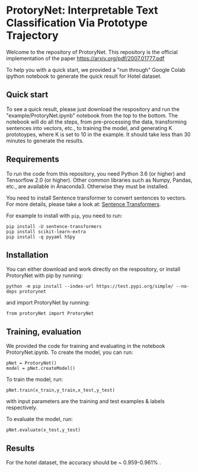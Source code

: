 # ProtoryNet: Interpretable Text Classification Via Prototype Trajectory

Welcome to the repository of ProtoryNet. This repository is the official implementation of the paper https://arxiv.org/pdf/2007.01777.pdf

To help you with a quick start, we provided a "run through" Google Colab ipython notebook to generate the quick result for Hotel dataset. 

## Quick start
To see a quick result, please just download the respository and run the "example/ProtoryNet.ipynb" notebook from the top to the bottom. The notebook will do all the steps, from pre-processing the data, transforming sentences into vectors, etc., to training the model, and generating K prototoypes, where K is set to 10 in the example. It should take less than 30 minutes to generate the results.


## Requirements

To run the code from this repository, you need Python 3.6 (or higher) and Tensorflow 2.0 (or higher). Other common libraries such as Numpy, Pandas, etc., are available in Anaconda3. Otherwise they must be installed. 

You need to install Sentence transformer to convert sentences to vectors. For more details, please take a look at: [Sentence Transformers](https://github.com/UKPLab/sentence-transformers). 

For example to install with ``` pip ```, you need to run:

  ```
  pip install -U sentence-transformers
  pip install scikit-learn-extra
  pip install -q pyyaml h5py
  ```
## Installation

You can either download and work directly on the respository, or install ProtoryNet with pip by running:

```
python -m pip install --index-url https://test.pypi.org/simple/ --no-deps protorynet
```
and import ProtoryNet by running:

```
from protoryNet import ProtoryNet
```
## Training, evaluation 

We provided the code for training and evaluating in the notebook ProtoryNet.ipynb. To create the model, you can run:

```
pNet = ProtoryNet()
model = pNet.createModel()
```
To train the model, run:

```
pNet.train(x_train,y_train,x_test,y_test)
```
with input parameters are the training and test examples & labels respectively.

To evaluate the model, run:
```
pNet.evaluate(x_test,y_test)
```

## Results

For the hotel dataset, the accuracy should be ~ 0.959-0.961% . 




